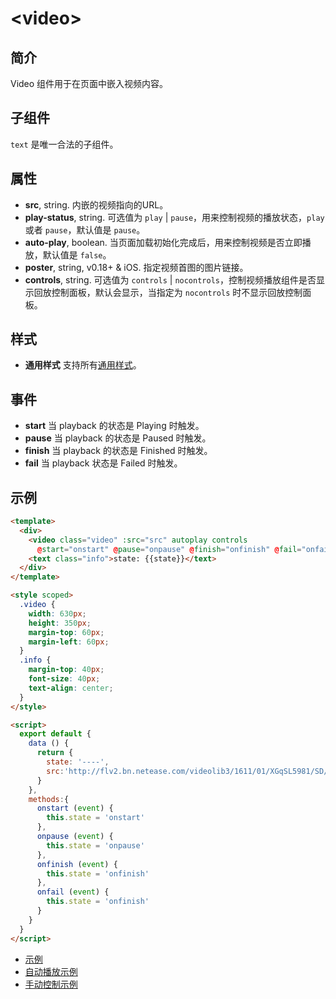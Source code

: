# &lt;video&gt;

## 简介

Video 组件用于在页面中嵌入视频内容。

## 子组件

`text` 是唯一合法的子组件。

## 属性

* **src**, string. 内嵌的视频指向的URL。
* **play-status**, string. 可选值为 `play` | `pause`，用来控制视频的播放状态，`play` 或者 `pause`，默认值是 `pause`。
* **auto-play**, boolean. 当页面加载初始化完成后，用来控制视频是否立即播放，默认值是 `false`。
* **poster**, string, <span class="weex-version">v0.18+ & iOS</span>. 指定视频首图的图片链接。
* **controls**, string. 可选值为  `controls` | `nocontrols`，控制视频播放组件是否显示回放控制面板，默认会显示，当指定为 `nocontrols` 时不显示回放控制面板。

## 样式

* **通用样式** 支持所有[通用样式](../styles/common-styles.html)。

## 事件

* **start** 当 playback 的状态是 Playing 时触发。
* **pause** 当 playback 的状态是 Paused 时触发。
* **finish** 当 playback 的状态是 Finished 时触发。
* **fail** 当 playback 状态是 Failed 时触发。

## 示例

```html
<template>
  <div>
    <video class="video" :src="src" autoplay controls
      @start="onstart" @pause="onpause" @finish="onfinish" @fail="onfail"></video>
    <text class="info">state: {{state}}</text>
  </div>
</template>

<style scoped>
  .video {
    width: 630px;
    height: 350px;
    margin-top: 60px;
    margin-left: 60px;
  }
  .info {
    margin-top: 40px;
    font-size: 40px;
    text-align: center;
  }
</style>

<script>
  export default {
    data () {
      return {
        state: '----',
        src:'http://flv2.bn.netease.com/videolib3/1611/01/XGqSL5981/SD/XGqSL5981-mobile.mp4'
      }
    },
    methods:{
      onstart (event) {
        this.state = 'onstart'
      },
      onpause (event) {
        this.state = 'onpause'
      },
      onfinish (event) {
        this.state = 'onfinish'
      },
      onfail (event) {
        this.state = 'onfinish'
      }
    }
  }
</script>
```
* [示例](http://dotwe.org/vue/01d3d27073a471bb234b1a76e130d197)
* [自动播放示例](http://dotwe.org/vue/342d32830f51f72df6acab21fb1c21bd)
* [手动控制示例](http://dotwe.org/vue/7bdf54dce22def3d3850f65d95f5eac9)